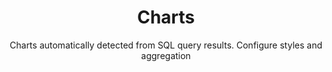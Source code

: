 ---
title: Charts
subtitle: Charts automatically detected from SQL query results. Configure styles and aggregation
icon: chart.svg
weight: 11
edition: 'premium'
external_link: https://docs.dbgate.io/charts/
link_title: View documentation
---